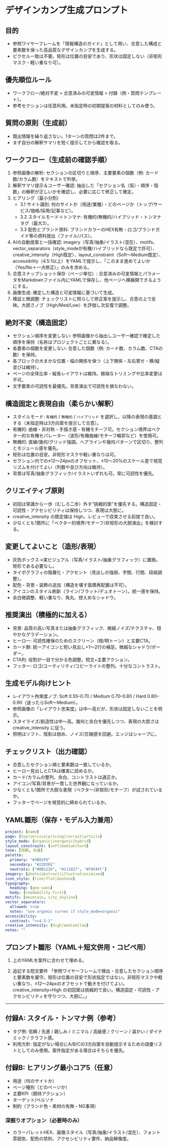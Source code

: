 # デザインカンプ生成プロンプト

## 目的
- 参照ワイヤーフレームを「情報構造のガイド」として用い、合意した構成と要素数を保った高品質なデザインカンプを生成する。
- ピクセル一致は不要。矩形は位置の目安であり、形状は固定しない（非矩形マスク・軽い重なり可）。

## 優先順位ルール
- ワークフロー/絶対不変 > 合意済みの可変情報 > 付録（例・質問テンプレート）。
- 参考セクションは任意利用。未指定時の初期提案の材料としてのみ使う。

## 質問の原則（生成前）
- 既出情報を繰り返さない。1ターンの質問は2件まで。
- まず自分の解釈サマリを短く提示してから確認を取る。

## ワークフロー（生成前の確認手順）
1. 参照画像の解析: セクションの区切りと順序、主要要素の個数（例: カード数/カラム数）をテキストで列挙。
2. 解釈サマリ提示＆ユーザー確認: 抽出した「セクション名（仮）・順序・個数」の解釈が正しいかを確認し、必要に応じて修正して確定。
3. ヒアリング（最小分割）
   - 3.1 サイト識別: 何のサイトか（用途/業種）・どのページか（トップ/サービス/価格/採用/記事など）。
   - 3.2 スタイルモード＋トンマナ: 有機的/無機的/ハイブリッド・トンマナタグ（最大3）。
   - 3.3 配色とブランド資料: ブランドカラーのHEX有無・ロゴ/ブランドガイド等の資料提出（ファイル/パス）。
4. AIの自動提案と一括確認: imagery（写真/抽象/イラスト/混在）、motifs、vector_separators（style_modeが有機/ハイブリッドなら既定で許可）、creative_intensity（High既定）、layout_constraint（Soft〜Medium既定）、accessibility（4.5:1以上）をYAMLで提示し、「このまま進めてよいか（Yes/No＋一点修正）」のみを求める。
5. 合意スナップショット保存（ページ単位）: 合意済みの可変情報とパラメータをMarkdownファイル内にYAMLで保存し、他ページへ横展開できるようにする。
6. 画像生成: 確定した構造と可変情報に基づいて生成。
7. 検証と微調整: チェックリストに照らして修正案を提示し、合意の上で反映。大胆さノブ（High/Med/Low）を評価し次反復で調整。

## 絶対不変（構造固定）
- セクション順序を変更しない: 参照画像から抽出しユーザー確認で確定した順序を保持（名称はプロジェクトごとに異なる）。
- 各要素の個数を変更しない: 合意した個数（例: カード数、カラム数、CTAの数）を保持。
- 各ブロックの大まかな位置・幅の関係を保つ（上下関係・左右寄せ・横/縦並びは維持）。
- ページの全体比率・縦長レイアウトは維持。極端なトリミングや比率変更は不可。
- 文字要素の可読性を最優先。背景演出で可読性を損なわない。

## 構造固定と表現自由（柔らかい解釈）
- スタイルモード: `有機的` / `無機的` / `ハイブリッド` を選択し、以降の表現の基調とする（未指定時は3方向案を提示して合意）。
- 有機的: 曲線・非対称・手描き感・有機モチーフ可。セクション境界はベクター的な有機セパレーター（波形/有機曲線/モチーフ輪郭など）を使用可。
- 無機的: 直線/幾何/グリッド強調。ヘアラインや幾何パターンで区切り、整列とモジュール感を優先。
- 矩形は位置の目安。非矩形マスクや軽い重なりは可。
- セクション内での±12〜24pxのオフセット、±10〜20%のスケール差で視覚リズムを付けてよい（列数や並び方向は維持）。
- 背景は写真/抽象グラフィック/イラストいずれも可。常に可読性を優先。

## クリエイティブ原則
- 初回は常識から一歩（むしろ二歩）外す“挑戦的案”を優先する。構造固定・可読性・アクセシビリティは保持しつつ、表現は大胆に。
- creative_intensity の既定値は High。レビューで収束させる前提で良い。
- 少なくとも1箇所に「ベクター的境界/モチーフ/非矩形の大胆演出」を検討する。

## 変更してよいこと（造形/表現）
- 灰色ボックス→実ビジュアル（写真/イラスト/抽象グラフィック）に置換。矩形である必要なし。
- タイポグラフィの階層化・アクセント（見出しの強弱、字間、行間、段組調整）。
- 配色・背景・装飾の追加（構造を壊す面積再配置は不可）。
- アイコンのスタイル刷新（ライン/フラット/デュオトーン）。統一感を保持。
- 余白微調整、軽い重なり、角丸、控えめなシャドウ。

## 推奨演出（積極的に加える）
- 背景: 品質の高い写真または抽象グラフィック、微細ノイズ/テクスチャ、穏やかなグラデーション。
- ヒーロー: 可読性確保のためのスクリーン（暗/明トーン）と主要CTA。
- カード群: 統一アイコンと短い見出し+1〜2行の補足。微細なシャドウ/ボーダー。
- CTA列: 役割が一目で分かる色調整。短文+主要アクション。
- フッター: ロゴ/ユーティリティ/コピーライトの整列。十分なコントラスト。

## 生成モデル向けヒント
- レイアウト拘束度ノブ: Soft 0.55–0.70 / Medium 0.70–0.80 / Hard 0.80–0.90（迷ったらSoft〜Medium）。
- 参照画像の「レイアウト忠実度」は中〜高だが、形状は固定しないことを明示。
- スタイライズ/創造性は中〜高。幾何と余白を優先しつつ、表現の大胆さは creative_intensity に従う。
- 照明はソフト、陰影は弱め、ノイズ/圧縮感を回避。エッジはシャープに。

## チェックリスト（出力確認）
- 合意したセクション順と要素数は一致しているか。
- ヒーロー見出しとCTAは確実に読めるか。
- カード/カラムの整列、余白、コントラストは適正か。
- アイコン/写真/背景が一貫した世界観になっているか。
- 少なくとも1箇所で大胆な表現（ベクター/非矩形/モチーフ）が試されているか。
- フッターでページを視覚的に締められているか。

## YAML雛形（保存・モデル入力兼用）
```yaml
project: {name}
page: {top|service|pricing|recruit|article}
style_mode: {organic|inorganic|hybrid}
layout_constraint: {soft|medium|hard}
tone: [信頼, 先進]
palette:
  primary: "#3B82F6"
  secondary: "#22D3EE"
  neutrals: ["#0B1220", "#111827", "#F8FAFC"]
imagery: {photo|abstract|illustration|mixed}
icon_style: {line|flat|duotone}
typography:
  heading: {geo-sans}
  body: {readability-first}
motifs: [mountain, city_skyline]
vector_separators:
  allowed: true
  notes: "use organic curves if style_mode=organic"
accessibility:
  contrast: ">=4.5:1"
creative_intensity: {high|medium|low}
notes: ""
```

## プロンプト雛形（YAML＋短文併用・コピペ用）
1) 上のYAMLを案件に合わせて埋める。

2) 追記する短文要件
「参照ワイヤーフレームで検出・合意したセクション順序と要素数を厳守。矩形は位置の目安で形状指定ではない。非矩形マスクや軽い重なり、±12〜24pxのオフセットで動きを付けてよい。creative_intensity=High の初回案は挑戦的で良い。構造固定・可読性・アクセシビリティを守りつつ、大胆に。」

---

## 付録A: スタイル・トンマナ例（参考）
- タグ例: 信頼 / 先進 / 親しみ / ミニマル / 高級感 / クリーン / 温かい / ダイナミック / クラフト感。
- 利用方針: 指定がない場合にA/B/Cの3方向案を自動提示するための語彙リストとしてのみ使用。案件指定がある場合はそちらを優先。

## 付録B: ヒアリング最小コア5（任意）
- 用途（何のサイトか）
- ページ種別（どのページか）
- 主要KPI（期待アクション）
- ターゲット/ペルソナ
- 制約（ブランド色・素材の有無・NG事項）

### 深掘りオプション（必要時のみ）
- カラーパレットHEX、画像スタイル（写真/抽象/イラスト/混在）、フォント雰囲気、配色の禁則、アクセシビリティ要件、納品解像度。

